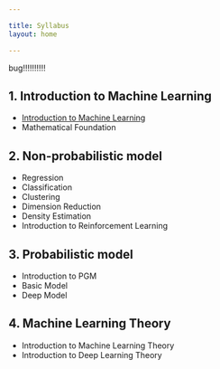 ```yaml
---

title: Syllabus
layout: home

---
```


bug!!!!!!!!!!

##  1. Introduction to Machine Learning
- [Introduction to Machine Learning](./introduction/)
- Mathematical Foundation

## 2. Non-probabilistic model
- Regression
- Classification
- Clustering
- Dimension Reduction
- Density Estimation
- Introduction to Reinforcement Learning

## 3. Probabilistic model
- Introduction to PGM
- Basic Model
- Deep Model

## 4. Machine Learning Theory
- Introduction to Machine Learning Theory
- Introduction to Deep Learning Theory
